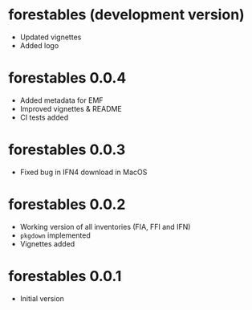 # forestables (development version)

* Updated vignettes
* Added logo

# forestables 0.0.4

* Added metadata for EMF
* Improved vignettes & README
* CI tests added

# forestables 0.0.3

* Fixed bug in IFN4 download in MacOS

# forestables 0.0.2

* Working version of all inventories (FIA, FFI and IFN)
* `pkgdown` implemented
* Vignettes added

# forestables 0.0.1

* Initial version
